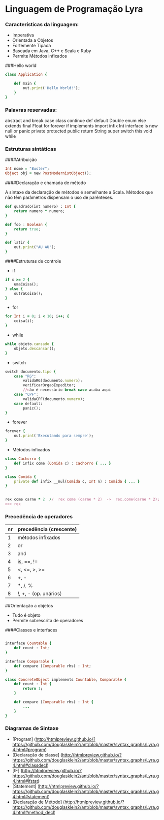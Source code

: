 # Linguagem de Programação Lyra

### Características da linguagem:
- Imperativa
- Orientada a Objetos
- Fortemente Tipada
- Baseada em Java, C++ e Scala e Ruby
- Permite Métodos infixados

###Hello world

```ruby
class Application {

    def main {
        out.print('Hello World!');
    }
}
```

### Palavras reservadas:
abstract and break case class continue def default Double enum else extends final Float for forever if implements import infix Int interface is new null or panic private protected public return String super switch this void while

### Estruturas sintáticas

####Atribuição
```ruby
Int nome = "Buster";
Object obj = new PostModernistObject();
```

####Declaração e chamada de método

A sintaxe da declaração de métodos é semelhante a Scala.
Métodos que não têm parâmetros dispensam o uso de parênteses.

```ruby
def quadrado(int numero) : Int {
    return numero * numero;
}

def foo : Boolean {
    return true;
}

def latir {
    out.print("AU AU");
}
```

####Estruturas de controle

- if
```ruby
if x >= 2 {
    umaCoisa();
} else {
    outraCoisa();
}
```

- for
```ruby
for Int i = 0; i < 10; i++; {
    coisa(i);
}
```

- while
```ruby
while objeto.cansado {
    objeto.descansar();
}
```

- switch
```ruby
switch documento.tipo {
    case "RG":
        validaRG(documento.numero);
        verificarOrgaoExpeditor;
        //não é necessário break case acaba aqui
    case "CPF":
        validaCPF(documento.numero);
    case default:
        panic();
}
```

- forever
```ruby
forever {
	out.print('Executando para sempre');
}
```

- Métodos infixados

```ruby
class Cachorro {
	def infix come (Comida c) : Cachorro { ... }
}

class Comida { 
	private def infix __mul(Comida c, Int n) : Comida { ... }
}
	

rex come carne * 2 	//  rex come (carne * 2)  ->  rex.come(carne * 2);
>>> rex
```


### Precedência de operadores

nr | precedência (crescente)
---|------------------------
 1 | métodos infixados
 2 | or
 3 | and
 4 | is, ==, !=
 5 | <, <=, >, >=
 6 | +, -
 7 | *, /, %
 8 | !, +, - (op. unários)


##Orientação a objetos
- Tudo é objeto
- Permite sobrescrita de operadores


####Classes e interfaces
```ruby

interface Countable {
    def count : Int;
}

interface Comparable {
    def compare (Comparable rhs) : Int;
}

class ConcreteObject implements Countable, Comparable {
    def count : Int {
        return 1;
    }

    def compare (Comparable rhs) : Int {
    	...
    }
}
```

### Diagramas de Sintaxe

- [Program] (http://htmlpreview.github.io/?https://github.com/douglasklein2/ant/blob/master/syntax_graphs/Lyra.g4.html#program)
- [Declaração de classe] (http://htmlpreview.github.io/?https://github.com/douglasklein2/ant/blob/master/syntax_graphs/Lyra.g4.html#classdecl)
- [IF] (http://htmlpreview.github.io/?https://github.com/douglasklein2/ant/blob/master/syntax_graphs/Lyra.g4.html#ifstat)
- [Statement] (http://htmlpreview.github.io/?https://github.com/douglasklein2/ant/blob/master/syntax_graphs/Lyra.g4.html#statement)
- [Declaração de Método] (http://htmlpreview.github.io/?https://github.com/douglasklein2/ant/blob/master/syntax_graphs/Lyra.g4.html#method_decl)

